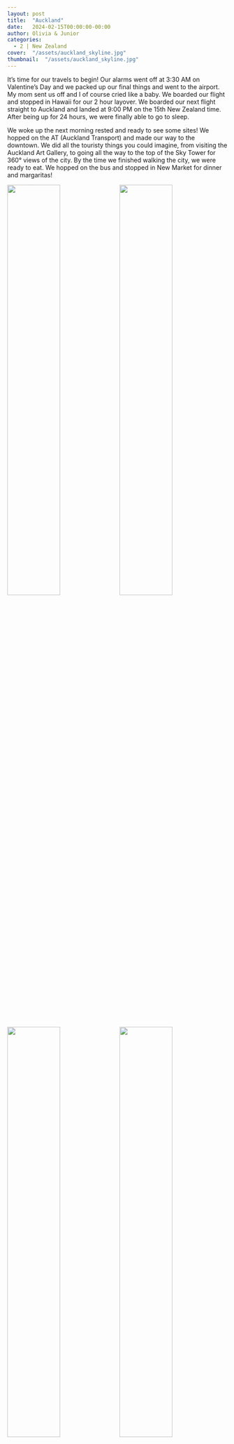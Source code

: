 ```yaml
---
layout: post
title:  "Auckland"
date:   2024-02-15T00:00:00-00:00
author: Olivia & Junior
categories:
  - 2 | New Zealand
cover:  "/assets/auckland_skyline.jpg"
thumbnail:  "/assets/auckland_skyline.jpg"
---
```


It’s time for our travels to begin! Our alarms went off at 3:30 AM on Valentine’s Day and we packed up our final things and went to the airport. My mom sent us off and I of course cried like a baby. We boarded our flight and stopped in Hawaii for our 2 hour layover. We boarded our next flight straight to Auckland and landed at 9:00 PM on the 15th New Zealand time. After being up for 24 hours, we were finally able to go to sleep.

We woke up the next morning rested and ready to see some sites! We hopped on the AT (Auckland Transport) and made our way to the downtown. We did all the touristy things you could imagine, from visiting the Auckland Art Gallery, to going all the way to the top of the Sky Tower for 360° views of the city. By the time we finished walking the city, we were ready to eat. We hopped on the bus and stopped in New Market for dinner and margaritas! 

<div float="left">
  <img src="/oli-jr-travel/assets/photos/auckland/auckland_1.jpg" style="float:left; width:49%; margin-bottom:10px" />
  <img src="/oli-jr-travel/assets/photos/auckland/auckland_2.jpg" style="float:right; width:49%; margin-bottom:10px" />
</div>
<div float="left">
  <img src="/oli-jr-travel/assets/photos/auckland/auckland_3.jpg" style="float:left; width:49%; margin-bottom:10px" />
  <img src="/oli-jr-travel/assets/photos/auckland/auckland_4.jpg" style="float:right; width:49%; margin-bottom:10px" />
</div>

<br clear="all" />

__Español__

¡Es hora de que comiencen nuestros viajes! Nuestras alarmas sonaron a las 3:30 a.m. del día de San Valentín, empacamos nuestras últimas cosas y nos dirigimos al aeropuerto. Mi mamá nos despidió y yo, por supuesto, lloré como un bebé. Abordamos nuestro vuelo y paramos en Hawaii para nuestra parada intermedia de 2 horas. Abordamos nuestro siguiente vuelo directamente a Auckland y aterrizamos a las 9:00 p.m. del día 15, hora de Nueva Zelanda. Después de estar despiertos durante 24 horas, finalmente pudimos irnos a dormir.

¡Nos despertamos a la mañana siguiente descansados y listos para ver algunos sitios! Nos subimos al AT (Auckland Transport) y nos dirigimos al centro de la ciudad. Hicimos todas las cosas turísticas que puedas imaginar, desde visitar la Galería de Arte de Auckland hasta llegar a la cima de la Sky Tower para disfrutar de vistas de 360° de la ciudad. Cuando terminamos de caminar por la ciudad, estábamos listos para comer. ¡Nos subimos al autobús y nos detuvimos en New Market para cenar y tomar margaritas!
